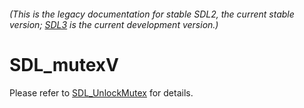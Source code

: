 ###### (This is the legacy documentation for stable SDL2, the current stable version; [SDL3](https://wiki.libsdl.org/SDL3/) is the current development version.)
# SDL_mutexV

Please refer to [SDL_UnlockMutex](SDL_UnlockMutex) for details.

